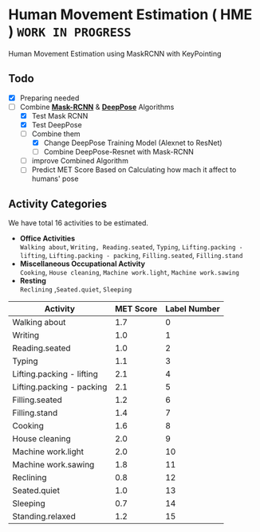 # Human Movement Estimation ( HME ) `WORK IN PROGRESS`
Human Movement Estimation using MaskRCNN with KeyPointing

## Todo
- [X] Preparing needed
- [ ] Combine **[Mask-RCNN](https://github.com/matterport/Mask_RCNN)** & **[DeepPose](https://github.com/ys7yoo/deeppose)** Algorithms
  - [X] Test Mask RCNN   
  - [X] Test DeepPose      
  - [ ] Combine them
    - [X] Change DeepPose Training Model (Alexnet to ResNet) 
    - [ ] Combine DeepPose-Resnet with Mask-RCNN
  - [ ] improve Combined Algorithm
  - [ ] Predict MET Score Based on Calculating how mach it affect to humans' pose

## Activity Categories
We have total 16 activities to be estimated.

* **Office Activities<br/>**
  `Walking about`, `Writing, Reading.seated`, `Typing`, `Lifting.packing - lifting`, `Lifting.packing - packing`, `Filling.seated`, `Filling.stand`<br />
* **Miscellaneous Occupational Activity<br />**
`Cooking`, `House cleaning`, `Machine work.light`, `Machine work.sawing`<br />
* **Resting<br />**
`Reclining` ,`Seated.quiet`, `Sleeping`<br />

Activity | MET Score | Label Number
---------|-----------|-------------
Walking about | 1.7 | 0
Writing | 1.0 | 1
Reading.seated | 1.0 | 2
Typing | 1.1 | 3
Lifting.packing - lifting | 2.1 | 4
Lifting.packing - packing | 2.1 | 5
Filling.seated | 1.2 | 6
Filling.stand | 1.4 | 7
Cooking | 1.6 | 8
House cleaning | 2.0 | 9
Machine work.light | 2.0 | 10
Machine work.sawing | 1.8 | 11
Reclining | 0.8 | 12
Seated.quiet | 1.0 | 13
Sleeping | 0.7 | 14
Standing.relaxed | 1.2 | 15

